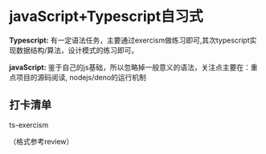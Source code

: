 # javaScript+Typescript自习式


**Typescript:** 有一定语法任务，主要通过exercism做练习即可,其次typescript实现数据结构/算法，设计模式的练习即可。

**javaScript:** 鉴于自己的js基础，所以忽略掉一般意义的语法，关注点主要在：重点项目的源码阅读, nodejs/deno的运行机制


## 打卡清单
ts-exercism



（格式参考review）



